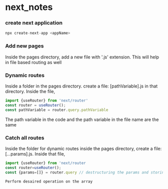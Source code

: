 # next_notes

### create next application
```javascript
npx create-next-app <appName>
```

### Add new pages
Inside the pages directory, add a new file with '.js' extension. This will help in file based routing as well

### Dynamic routes
Inside a folder in the pages directory.
create a file: [pathVariable].js in that directory.
Inside the file,
```javascript
import {useRouter} from 'next/router'
const router = useRouter();
const pathVariable = router.query.pathVariable
```
The path variable in the code and the path variable in the file name are the same


### Catch all routes
Inside the folder for dynamic routes inside the pages directory, create a file: [...params].js. Inside that file,
```javascript
import {useRouter} from 'next/router
const router=useRouter();
const {params=[]} = router.query // destructuring the params and storing the returned content in the 'params' array

Perform desaired operation on the array
```
